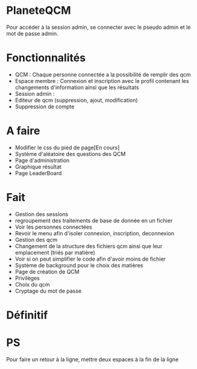 PlaneteQCM
==========

Pour accéder à la session admin, se connecter avec le pseudo admin et le mot de passe admin.  


Fonctionnalités
===============
- QCM : Chaque personne connectée a la possibilité de remplir des qcm  
- Espace membre : Connexion et inscription avec le profil contenant les changements d'information ainsi que les résultats  
- Session admin :
 - Editeur de qcm (suppression, ajout, modification)
 - Suppression de compte

A faire
=======
- Modifier le css du pied de page[En cours]  
- Système d'aléatoire des questions des QCM  
- Page d'administration  
- Graphique résultat  
- Page LeaderBoard  




Fait
====
- Gestion des sessions  
- regroupement des traitements de base de donnée en un fichier  
- Voir les personnes connectées  
- Revoir le menu afin d'isoler connexion, inscription, deconnexion  
- Gestion des qcm  
- Changement de la structure des fichiers qcm ainsi que leur emplacement (triés par matière)  
- Voir si on peut simplifier le code afin d'avoir moins de fichier  
- Système de background pour le choix des matières  
- Page de création de QCM  
- Privilèges  
- Choix du qcm  
- Cryptage du mot de passe  


  
  
  
  
Définitif
=========





PS
==
Pour faire un retour à la ligne, mettre deux espaces à la fin de la ligne
